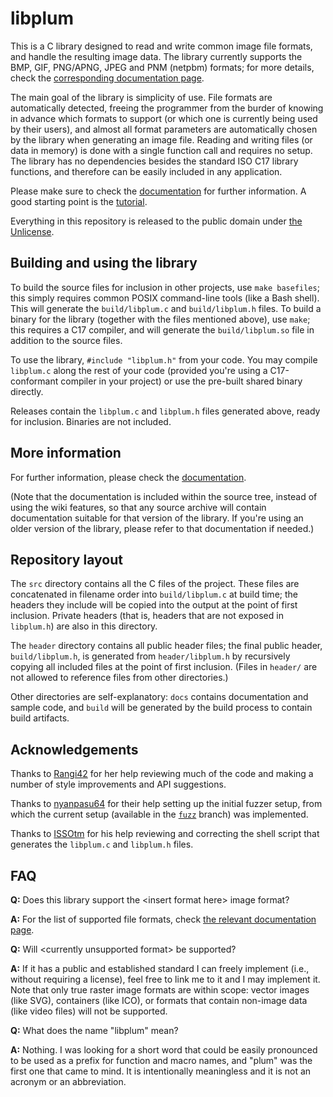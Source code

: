 # libplum

This is a C library designed to read and write common image file formats, and handle the resulting image data.
The library currently supports the BMP, GIF, PNG/APNG, JPEG and PNM (netpbm) formats; for more details, check the
[corresponding documentation page](docs/formats.md).

The main goal of the library is simplicity of use.
File formats are automatically detected, freeing the programmer from the burder of knowing in advance which formats to
support (or which one is currently being used by their users), and almost all format parameters are automatically
chosen by the library when generating an image file.
Reading and writing files (or data in memory) is done with a single function call and requires no setup.
The library has no dependencies besides the standard ISO C17 library functions, and therefore can be easily included
in any application.

Please make sure to check the [documentation](docs/README.md) for further information.
A good starting point is the [tutorial](docs/tutorial.md).

Everything in this repository is released to the public domain under [the Unlicense](LICENSE).

## Building and using the library

To build the source files for inclusion in other projects, use `make basefiles`; this simply requires common POSIX
command-line tools (like a Bash shell).
This will generate the `build/libplum.c` and `build/libplum.h` files.
To build a binary for the library (together with the files mentioned above), use `make`; this requires a C17 compiler,
and will generate the `build/libplum.so` file in addition to the source files.

To use the library, `#include "libplum.h"` from your code.
You may compile `libplum.c` along the rest of your code (provided you're using a C17-conformant compiler in your
project) or use the pre-built shared binary directly.

Releases contain the `libplum.c` and `libplum.h` files generated above, ready for inclusion.
Binaries are not included.

## More information

For further information, please check the [documentation](docs/README.md).

(Note that the documentation is included within the source tree, instead of using the wiki features, so that any
source archive will contain documentation suitable for that version of the library.
If you're using an older version of the library, please refer to that documentation if needed.)

## Repository layout

The `src` directory contains all the C files of the project.
These files are concatenated in filename order into `build/libplum.c` at build time; the headers they include will be
copied into the output at the point of first inclusion.
Private headers (that is, headers that are not exposed in `libplum.h`) are also in this directory.

The `header` directory contains all public header files; the final public header, `build/libplum.h`, is generated from
`header/libplum.h` by recursively copying all included files at the point of first inclusion.
(Files in `header/` are not allowed to reference files from other directories.)

Other directories are self-explanatory: `docs` contains documentation and sample code, and `build` will be generated
by the build process to contain build artifacts.

## Acknowledgements

Thanks to [Rangi42](https://github.com/Rangi42) for her help reviewing much of the code and making a number of style
improvements and API suggestions.

Thanks to [nyanpasu64](https://github.com/nyanpasu64) for their help setting up the initial fuzzer setup, from which
the current setup (available in the [`fuzz`](https://github.com/aaaaaa123456789/libplum/tree/fuzz) branch) was
implemented.

Thanks to [ISSOtm](https://github.com/ISSOtm) for his help reviewing and correcting the shell script that generates
the `libplum.c` and `libplum.h` files.

## FAQ

**Q:** Does this library support the &lt;insert format here&gt; image format?

**A:** For the list of supported file formats, check [the relevant documentation page](docs/formats.md).

**Q:** Will &lt;currently unsupported format&gt; be supported?

**A:** If it has a public and established standard I can freely implement (i.e., without requiring a license), feel
free to link me to it and I may implement it.
Note that only true raster image formats are within scope: vector images (like SVG), containers (like ICO), or formats
that contain non-image data (like video files) will not be supported.

**Q:** What does the name "libplum" mean?

**A:** Nothing.
I was looking for a short word that could be easily pronounced to be used as a prefix for function and macro names,
and "plum" was the first one that came to mind.
It is intentionally meaningless and it is not an acronym or an abbreviation.
